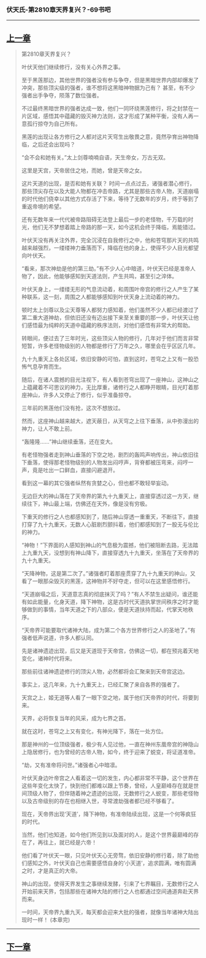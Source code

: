 ### 伏天氏-第2810章天界复兴？-69书吧

--------
[上一章](./32bb97e9e81a3d400acfa51fa8a4ef70.md)
--------


>
>
>
>第2810章天界复兴？
>
>叶伏天他们继续修行，没有关心外界之事。
>
>至于黑莲那边，其他世界的强者没有参与争夺，但是黑暗世界内部却爆发了冲突，那些顶尖级的强者，谁不想将这黑暗神物据为己有？
>甚至，有不少强者出手争夺，陨落了数位强者。
>
>不过最终黑暗世界的强者达成一致，他们一同环绕黑莲修行，将之封禁在一片区域，感悟其中蕴藏的毁灭神力法则，这才形成了某种平衡，没有人再一意孤行掠夺为自己所有。
>
>黑莲的出现让各方修行之人都对这片天穹生出敬畏之意，竟然孕育出神物降临，之后还会出现吗？
>
>“会不会和她有关。”太上剑尊喃喃自语，天生帝女，万古无双。
>
>这里是天宫，天帝居住之地，而她，曾是天帝之女。
>
>这片天道的出现，是否和她有关联？
>时间一点点过去，诸强者潜心修行，那些顶尖存在以及大能人物都在冲击帝路，尤其是那些古帝人物，天道崩塌的时代他们侥幸以其他方式存活了下来，等待了无数年的岁月，终于等到了重返帝境的希望。
>
>还有无数年来一代代被帝路阻碍无法登上最后一步的老怪物，千万载的时光，他们无不梦想着踏上帝路的那一天，如今这机会终于降临，焉能错过。
>
>叶伏天没有再关注外界，完全沉浸在自我修行之中，他和苍穹那片天的共鸣越来越强烈，一缕缕神力垂落而下，降临在他的身上，使得不少人目光都望向叶伏天。
>
>“看来，那次神劫是他的第三劫。”有不少人心中暗道，叶伏天已经是准帝人物了，因此，他能够感知到天道法则，产生共鸣，甚至引之淬体。
>
>叶伏天身上，一缕缕无形的气息流动着，和周围叶帝宫的修行之人产生了某种联系，这一刻，周围之人都能够感知到叶伏天身上流动着的神力。
>
>顿时太上剑尊以及尘天尊等人都努力感知着，他们虽然不少人都已经渡过了第二重大道神劫，但依旧还没有迈出接下来至关重要的那一步，叶伏天让他们感悟最为纯粹的天道中蕴藏的秩序法则，对他们感悟有非常大的帮助。
>
>转眼间，便过去了三年时光，这些顶尖人物的修行，几年对于他们而言非常短暂，许多老怪物级别的人物都是修行了万年之久，哪里会在乎区区几年。
>
>九十九重天上各处区域，依旧安静的可怕，直到这时，苍穹之上又有一股恐怖气息孕育而生。
>
>随后，在诸人震撼的目光注视下，有人看到苍穹出现了一座神山，这神山之上蕴藏着不可思议的神力，无比厚重，诸修行之人都睁开眼睛，目光盯着那座神山，许多人又停止了修行，似乎准备掠夺。
>
>三年前的黑莲他们没有抢，这次不想放过。
>
>然而，这座神山越来越大，遮天蔽日，从天穹之上往下垂落，从中弥漫出的神力，让人不敢上前。
>
>“轰隆隆……”神山继续垂落，还在变大。
>
>有老怪物强者走到神山垂落的下空之地，剧烈的轰鸣声响传出，神山依旧往下垂落，使得那老怪物级别的人物发出闷哼声，背脊都被压弯来，闷哼一声，竟是吐出一口鲜血，直接闪避退开。
>
>看到这一幕的其它强者纵然有贪婪之心，但也都不敢轻举妄动。
>
>无边巨大的神山落在了天帝界的第九十九重天上，直接穿透过这一方天，继续往下，神山最上端，仿佛还在天外，像是没有穷极。
>
>下重天的修行之人也都感知到了，随后神山穿透一重重天，不断往下，直接打穿了九十九重天，无数人心脏剧烈颤抖着，他们都感知到了一股无与伦比的神力。
>
>“神物！”下界面的人感知到神山的气息极为震撼，他们被阻断去路，无法踏上九重九天，没想到有神山降下，直接穿透九十九重天，坐落在了天帝界的九十九重天。
>
>“天降神物，这是第二次了。”诸强者盯着那座贯穿了九十九重天的神山，又看了一眼那朵毁灭的黑莲，这神物并不好夺走，但可以在这里感悟修行。
>
>“天道崩塌之后，天道意志真的彻底抹灭了吗？”有人不禁生出疑问，谁还能有如此能量，化身天道，降下神物，这是古时代天道执掌世间秩序之时才能够做到的事情，当年天道之下的八部众，便是天道扶持而起，代掌天地秩序。
>
>“天帝界可能要取代诸神大陆，成为第二个各方世界修行之人的圣地了。”有强者低声说道，许多人都认同。
>
>先是诸神遗迹出现，后又是天道现于天帝宫，仿佛这一切，都在预兆着天地变化，诸神时代将来。
>
>那些前往诸神遗迹修行的顶尖人物，必然都将会汇聚来到天帝宫这边。
>
>事实上，这几年来，九十九重天上，已经汇聚了来自各界的强者了。
>
>天宫之上，姬无道等人看了一眼下空之地，属于他们天帝界的时代，将要到来。
>
>天界，必将恢复当年的风采，成为七界之首。
>
>就在这时，苍穹之上又有变化，有神光降下，落在一处方位。
>
>那是神州的一位顶级强者，极少有人见过他，一直在神州东凰帝宫的神隐山上隐居修行，也为曾经的古帝人物，如今，终于迎来了蜕变，将证道准帝。
>
>“劫，又有准帝将问世。”诸强者心中暗凛。
>
>叶伏天身边叶帝宫之人看着这一切的发生，内心都非常不平静，这个世界在这些年变化太快了，快到他们都难以跟上节奏，曾经，人皇巅峰存在就是世间顶级人物了，但伴随着神之遗迹的出现，无数修行之人蜕变，那些老怪物以及古帝级别的存在也相继入世，寻常渡劫强者都已经不够看了。
>
>现在，天帝界出现‘天道’，降下神物，有准帝陆续出现，这是一个何等疯狂的时代。
>
>当然，他们也知道，如今他们所见到以及面对的人，是这个世界最巅峰的存在了，再往上，就已经是六帝！
>
>他们看了叶伏天一眼，只见叶伏天心无旁骛，依旧安静的修行着，除了助他们感知之外，叶伏天自己也需要感悟自身的‘小天道’，追求圆满，唯有圆满之时，才是真正的大帝。
>
>神山的出现，使得天界发生之事继续发酵，引来了七界瞩目，无数修行之人开始前来天界，包括那些在诸神大陆的修行之人也都通过空间通道奔赴天界而来。
>
>一时间，天帝界九重九天，每天都会迎来大批的强者，就像当年诸神大陆出现时一样！
>(本章完)
>
>

--------
[下一章](./c4015bd76af44e7db3f2e56d6c592df6.md)
--------

